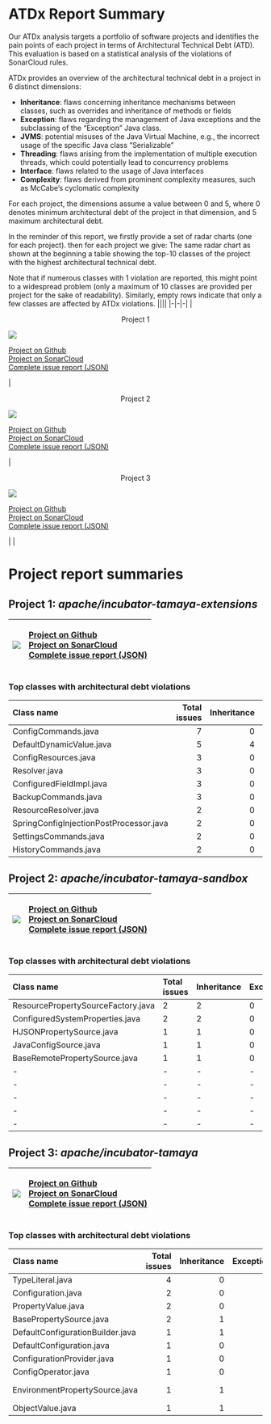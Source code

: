# ATDx Report Summary
Our ATDx analysis targets a portfolio of software projects and identifies the pain points of each project in terms of Architectural Technical Debt (ATD). This evaluation is based on a statistical analysis of the violations of SonarCloud rules.

ATDx provides an overview of the architectural technical debt in a project  in 6 distinct dimensions:
* **Inheritance**: flaws concerning inheritance mechanisms between classes, such as overrides and inheritance of methods or fields
* **Exception**: flaws regarding the management of Java exceptions and the subclassing of the “Exception” Java class.
* **JVMS**: potential misuses of the Java Virtual Machine, e.g., the incorrect usage of the specific Java class “Serializable”
* **Threading**: flaws arising from the implementation of multiple execution threads, which could potentially lead to concurrency problems
* **Interface**: flaws related to the usage of Java interfaces
* **Complexity**: flaws derived from prominent complexity measures, such as McCabe’s cyclomatic complexity

For each project, the dimensions assume a value between 0 and 5, where 0 denotes minimum architectural debt of the project in that dimension, and 5 maximum architectural debt.

In the reminder of this report, we firstly provide a set of radar charts (one for each project). then for each project we give:
The same radar chart as shown at the beginning
 a table showing the top-10 classes of the project with the highest architectural technical debt.

Note that if numerous classes with 1 violation are reported, this might point to a widespread problem (only a maximum of 10 classes are provided per project for the sake of readability). Similarly, empty rows indicate that only a few classes are affected by ATDx violations.
||||
|-|-|-|
|<p align="center">Project 1</p><img src="https://github.com/robertoverdecchia/ATDx_report_sandbox/blob/master/plots/apache_incubator-tamaya-extensions.jpg"/> <p style="text-align:left">[Project on Github](https://github.com/apache/incubator-tamaya-extensions) <br> [Project on SonarCloud ](https://sonarcloud.io/dashboard?id=apache_incubator-tamaya-extensions) <br> [Complete issue report (JSON)](https://github.com/robertoverdecchia/ATDx_report_sandbox/blob/master/jsons/apache_incubator-tamaya-extensions.json)</p>|<p align="center">Project 2</p><img src="https://github.com/robertoverdecchia/ATDx_report_sandbox/blob/master/plots/apache_incubator-tamaya-sandbox.jpg"/> <p style="text-align:left">[Project on Github](https://github.com/apache/incubator-tamaya-sandbox) <br> [Project on SonarCloud ](https://sonarcloud.io/dashboard?id=apache_incubator-tamaya-sandbox) <br> [Complete issue report (JSON)](https://github.com/robertoverdecchia/ATDx_report_sandbox/blob/master/jsons/apache_incubator-tamaya-sandbox.json)</p>|<p align="center">Project 3</p><img src="https://github.com/robertoverdecchia/ATDx_report_sandbox/blob/master/plots/apache_incubator-tamaya.jpg"/> <p style="text-align:left">[Project on Github](https://github.com/apache/incubator-tamaya) <br> [Project on SonarCloud ](https://sonarcloud.io/dashboard?id=apache_incubator-tamaya) <br> [Complete issue report (JSON)](https://github.com/robertoverdecchia/ATDx_report_sandbox/blob/master/jsons/apache_incubator-tamaya.json)</p>
 | |

# Project report summaries
## Project 1: _apache/incubator-tamaya-extensions_
|<img src="https://github.com/robertoverdecchia/ATDx_report_sandbox/blob/master/plots/apache_incubator-tamaya-extensions.jpg"/>|<p style="text-align:left">[Project on Github](https://github.com/apache/incubator-tamaya-extensions) <br> [Project on SonarCloud ](https://sonarcloud.io/dashboard?id=apache_incubator-tamaya-extensions) <br> [Complete issue report (JSON)](https://github.com/robertoverdecchia/ATDx_report_sandbox/blob/master/jsons/apache_incubator-tamaya-extensions.json)</p>
|-|-|
### Top classes with architectural debt violations
| Class name                              |   Total issues |   Inheritance |   Exception |   JVMS |   Interface |   Threading |   Complexity | Fully qualified class name                                                                                |
|:----------------------------------------|---------------:|--------------:|------------:|-------:|------------:|------------:|-------------:|:----------------------------------------------------------------------------------------------------------|
| ConfigCommands.java                     |              7 |             0 |           7 |      0 |           0 |           0 |            0 | modules/osgi/common/src/main/java/org/apache/tamaya/osgi/commands/ConfigCommands.java                     |
| DefaultDynamicValue.java                |              5 |             4 |           0 |      0 |           1 |           0 |            0 | modules/injection/standalone/src/main/java/org/apache/tamaya/inject/internal/DefaultDynamicValue.java     |
| ConfigResources.java                    |              3 |             0 |           2 |      0 |           1 |           0 |            0 | modules/resources/src/main/java/org/apache/tamaya/resource/ConfigResources.java                           |
| Resolver.java                           |              3 |             0 |           0 |      0 |           3 |           0 |            0 | modules/resolver/src/main/java/org/apache/tamaya/resolver/Resolver.java                                   |
| ConfiguredFieldImpl.java                |              3 |             0 |           3 |      0 |           0 |           0 |            0 | modules/injection/standalone/src/main/java/org/apache/tamaya/inject/internal/ConfiguredFieldImpl.java     |
| BackupCommands.java                     |              3 |             0 |           3 |      0 |           0 |           0 |            0 | modules/osgi/common/src/main/java/org/apache/tamaya/osgi/commands/BackupCommands.java                     |
| ResourceResolver.java                   |              2 |             0 |           2 |      0 |           0 |           0 |            0 | modules/resources/src/main/java/org/apache/tamaya/resource/ResourceResolver.java                          |
| SpringConfigInjectionPostProcessor.java |              2 |             0 |           2 |      0 |           0 |           0 |            0 | modules/spring/src/main/java/org/apache/tamaya/integration/spring/SpringConfigInjectionPostProcessor.java |
| SettingsCommands.java                   |              2 |             0 |           2 |      0 |           0 |           0 |            0 | modules/osgi/gogo-shell/src/main/java/org/apache/tamaya/gogo/shell/SettingsCommands.java                  |
| HistoryCommands.java                    |              2 |             0 |           2 |      0 |           0 |           0 |            0 | modules/osgi/gogo-shell/src/main/java/org/apache/tamaya/gogo/shell/HistoryCommands.java                   |

## Project 2: _apache/incubator-tamaya-sandbox_
|<img src="https://github.com/robertoverdecchia/ATDx_report_sandbox/blob/master/plots/apache_incubator-tamaya-sandbox.jpg"/>|<p style="text-align:left">[Project on Github](https://github.com/apache/incubator-tamaya-sandbox) <br> [Project on SonarCloud ](https://sonarcloud.io/dashboard?id=apache_incubator-tamaya-sandbox) <br> [Complete issue report (JSON)](https://github.com/robertoverdecchia/ATDx_report_sandbox/blob/master/jsons/apache_incubator-tamaya-sandbox.json)</p>
|-|-|
### Top classes with architectural debt violations
| Class name                         | Total issues   | Inheritance   | Exception   | JVMS   | Interface   | Threading   | Complexity   | Fully qualified class name                                                                                |
|:-----------------------------------|:---------------|:--------------|:------------|:-------|:------------|:------------|:-------------|:----------------------------------------------------------------------------------------------------------|
| ResourcePropertySourceFactory.java | 2              | 2             | 0           | 0      | 0           | 0           | 0            | metamodel/src/main/java/org/apache/tamaya/metamodel/internal/factories/ResourcePropertySourceFactory.java |
| ConfiguredSystemProperties.java    | 2              | 2             | 0           | 0      | 0           | 0           | 0            | configured-sysprops/src/main/java/org/apache/tamaya/sysprops/ConfiguredSystemProperties.java              |
| HJSONPropertySource.java           | 1              | 1             | 0           | 0      | 0           | 0           | 0            | hjson/src/main/java/org/apache/tamaya/hjson/HJSONPropertySource.java                                      |
| JavaConfigSource.java              | 1              | 1             | 0           | 0      | 0           | 0           | 0            | configjsr/src/main/java/org/apache/tamaya/jsr382/JavaConfigSource.java                                    |
| BaseRemotePropertySource.java      | 1              | 1             | 0           | 0      | 0           | 0           | 0            | remote/src/main/java/org/apache/tamaya/remote/BaseRemotePropertySource.java                               |
| -                                  | -              | -             | -           | -      | -           | -           | -            | -                                                                                                         |
| -                                  | -              | -             | -           | -      | -           | -           | -            | -                                                                                                         |
| -                                  | -              | -             | -           | -      | -           | -           | -            | -                                                                                                         |
| -                                  | -              | -             | -           | -      | -           | -           | -            | -                                                                                                         |
| -                                  | -              | -             | -           | -      | -           | -           | -            | -                                                                                                         |

## Project 3: _apache/incubator-tamaya_
|<img src="https://github.com/robertoverdecchia/ATDx_report_sandbox/blob/master/plots/apache_incubator-tamaya.jpg"/>|<p style="text-align:left">[Project on Github](https://github.com/apache/incubator-tamaya) <br> [Project on SonarCloud ](https://sonarcloud.io/dashboard?id=apache_incubator-tamaya) <br> [Complete issue report (JSON)](https://github.com/robertoverdecchia/ATDx_report_sandbox/blob/master/jsons/apache_incubator-tamaya.json)</p>
|-|-|
### Top classes with architectural debt violations
| Class name                       |   Total issues |   Inheritance |   Exception |   JVMS |   Interface |   Threading |   Complexity | Fully qualified class name                                                                                |
|:---------------------------------|---------------:|--------------:|------------:|-------:|------------:|------------:|-------------:|:----------------------------------------------------------------------------------------------------------|
| TypeLiteral.java                 |              4 |             0 |           4 |      0 |           0 |           0 |            0 | code/api/src/main/java/org/apache/tamaya/TypeLiteral.java                                                 |
| Configuration.java               |              2 |             0 |           0 |      0 |           2 |           0 |            0 | code/api/src/main/java/org/apache/tamaya/Configuration.java                                               |
| PropertyValue.java               |              2 |             0 |           0 |      0 |           2 |           0 |            0 | code/api/src/main/java/org/apache/tamaya/spi/PropertyValue.java                                           |
| BasePropertySource.java          |              2 |             1 |           0 |      0 |           1 |           0 |            0 | code/core/src/main/java/org/apache/tamaya/core/propertysource/BasePropertySource.java                     |
| DefaultConfigurationBuilder.java |              1 |             1 |           0 |      0 |           0 |           0 |            0 | code/spi-support/src/main/java/org/apache/tamaya/spisupport/DefaultConfigurationBuilder.java              |
| DefaultConfiguration.java        |              1 |             0 |           0 |      0 |           1 |           0 |            0 | code/spi-support/src/main/java/org/apache/tamaya/spisupport/DefaultConfiguration.java                     |
| ConfigurationProvider.java       |              1 |             0 |           0 |      0 |           1 |           0 |            0 | code/api/src/main/java/org/apache/tamaya/ConfigurationProvider.java                                       |
| ConfigOperator.java              |              1 |             0 |           0 |      0 |           1 |           0 |            0 | code/api/src/main/java/org/apache/tamaya/ConfigOperator.java                                              |
| EnvironmentPropertySource.java   |              1 |             1 |           0 |      0 |           0 |           0 |            0 | code/spi-support/src/main/java/org/apache/tamaya/spisupport/propertysource/EnvironmentPropertySource.java |
| ObjectValue.java                 |              1 |             1 |           0 |      0 |           0 |           0 |            0 | code/api/src/main/java/org/apache/tamaya/spi/ObjectValue.java                                             |


